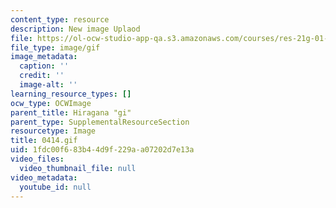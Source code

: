 ```yaml
---
content_type: resource
description: New image Uplaod
file: https://ol-ocw-studio-app-qa.s3.amazonaws.com/courses/res-21g-01-kana-spring-2010/1fdc00f683b44d9f229aa07202d7e13a_0414.gif
file_type: image/gif
image_metadata:
  caption: ''
  credit: ''
  image-alt: ''
learning_resource_types: []
ocw_type: OCWImage
parent_title: Hiragana "gi"
parent_type: SupplementalResourceSection
resourcetype: Image
title: 0414.gif
uid: 1fdc00f6-83b4-4d9f-229a-a07202d7e13a
video_files:
  video_thumbnail_file: null
video_metadata:
  youtube_id: null
---
```

